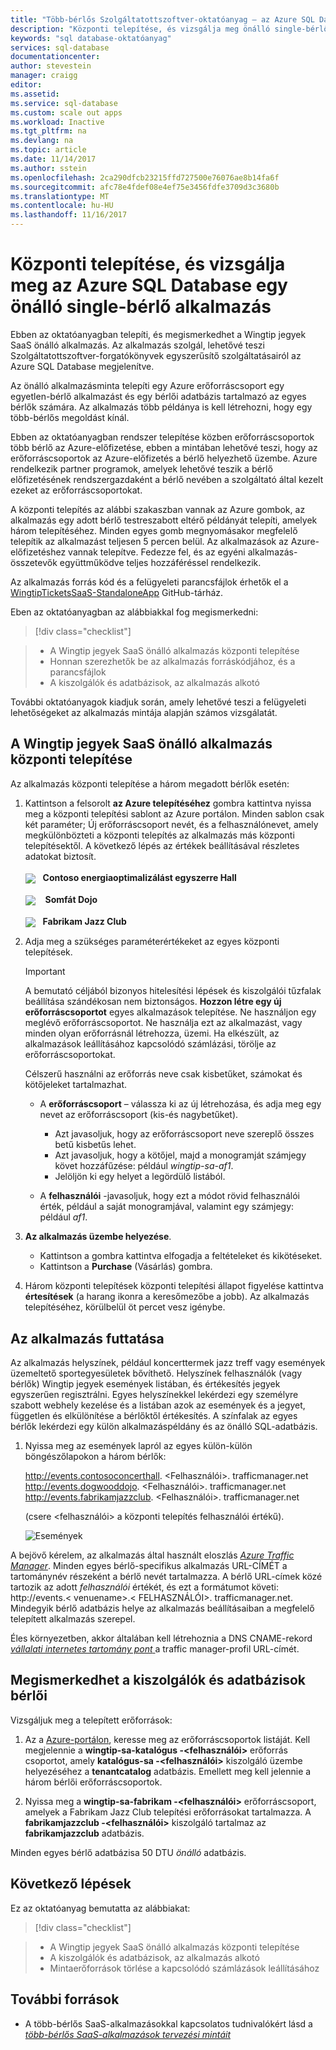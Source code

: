 ```yaml
---
title: "Több-bérlős Szolgáltatottszoftver-oktatóanyag – az Azure SQL Database |} Microsoft Docs"
description: "Központi telepítése, és vizsgálja meg önálló single-bérlő SaaS-alkalmazás, az Azure SQL Database használja."
keywords: "sql database-oktatóanyag"
services: sql-database
documentationcenter: 
author: stevestein
manager: craigg
editor: 
ms.assetid: 
ms.service: sql-database
ms.custom: scale out apps
ms.workload: Inactive
ms.tgt_pltfrm: na
ms.devlang: na
ms.topic: article
ms.date: 11/14/2017
ms.author: sstein
ms.openlocfilehash: 2ca290dfcb23215ffd727500e76076ae8b14fa6f
ms.sourcegitcommit: afc78e4fdef08e4ef75e3456fdfe3709d3c3680b
ms.translationtype: MT
ms.contentlocale: hu-HU
ms.lasthandoff: 11/16/2017
---
```

# <a name="deploy-and-explore-a-standalone-single-tenant-application-that-uses-azure-sql-database"></a>Központi telepítése, és vizsgálja meg az Azure SQL Database egy önálló single-bérlő alkalmazás

Ebben az oktatóanyagban telepíti, és megismerkedhet a Wingtip jegyek SaaS önálló alkalmazás. Az alkalmazás szolgál, lehetővé teszi Szolgáltatottszoftver-forgatókönyvek egyszerűsítő szolgáltatásairól az Azure SQL Database megjelenítve.

Az önálló alkalmazásminta telepíti egy Azure erőforráscsoport egy egyetlen-bérlő alkalmazást és egy bérlői adatbázis tartalmazó az egyes bérlők számára.  Az alkalmazás több példánya is kell létrehozni, hogy egy több-bérlős megoldást kínál.

Ebben az oktatóanyagban rendszer telepítése közben erőforráscsoportok több bérlő az Azure-előfizetése, ebben a mintában lehetővé teszi, hogy az erőforráscsoportok az Azure-előfizetés a bérlő helyezhető üzembe.  Azure rendelkezik partner programok, amelyek lehetővé teszik a bérlő előfizetésének rendszergazdaként a bérlő nevében a szolgáltató által kezelt ezeket az erőforráscsoportokat.

A központi telepítés az alábbi szakaszban vannak az Azure gombok, az alkalmazás egy adott bérlő testreszabott eltérő példányát telepíti, amelyek három telepítéséhez. Minden egyes gomb megnyomásakor megfelelő telepítik az alkalmazást teljesen 5 percen belül.  Az alkalmazások az Azure-előfizetéshez vannak telepítve.  Fedezze fel, és az egyéni alkalmazás-összetevők együttműködve teljes hozzáféréssel rendelkezik.

Az alkalmazás forrás kód és a felügyeleti parancsfájlok érhetők el a [WingtipTicketsSaaS-StandaloneApp](https://github.com/Microsoft/WingtipTicketsSaaS-StandaloneApp) GitHub-tárház.


Eben az oktatóanyagban az alábbiakkal fog megismerkedni:

> [!div class="checklist"]

> * A Wingtip jegyek SaaS önálló alkalmazás központi telepítése
> * Honnan szerezhetők be az alkalmazás forráskódjához, és a parancsfájlok
> * A kiszolgálók és adatbázisok, az alkalmazás alkotó

További oktatóanyagok kiadjuk során, amely lehetővé teszi a felügyeleti lehetőségeket az alkalmazás mintája alapján számos vizsgálatát.   

## <a name="deploy-the-wingtip-tickets-saas-standalone-application"></a>A Wingtip jegyek SaaS önálló alkalmazás központi telepítése

Az alkalmazás központi telepítése a három megadott bérlők esetén:

1. Kattintson a felsorolt **az Azure telepítéséhez** gombra kattintva nyissa meg a központi telepítési sablont az Azure portálon. Minden sablon csak két paraméter; Új erőforráscsoport nevét, és a felhasználónevet, amely megkülönbözteti a központi telepítés az alkalmazás más központi telepítésektől. A következő lépés az értékek beállításával részletes adatokat biztosít.<br><br>
    <a href="http://aka.ms/deploywingtipsa-contoso" target="_blank"><img style="vertical-align:middle" src="media/saas-standaloneapp-get-started-deploy/deploy.png"/></a>     &nbsp;&nbsp;**Contoso energiaoptimalizálást egyszerre Hall**
<br><br>
    <a href="http://aka.ms/deploywingtipsa-dogwood" target="_blank"><img style="vertical-align:middle" src="media/saas-standaloneapp-get-started-deploy/deploy.png"/></a>&nbsp; &nbsp; **Somfát Dojo**
<br><br>
    <a href="http://aka.ms/deploywingtipsa-fabrikam" target="_blank"><img style="vertical-align:middle" src="media/saas-standaloneapp-get-started-deploy/deploy.png"/></a>    &nbsp;&nbsp;**Fabrikam Jazz Club**

2. Adja meg a szükséges paraméterértékeket az egyes központi telepítések.

    > [!IMPORTANT]
    > A bemutató céljából bizonyos hitelesítési lépések és kiszolgálói tűzfalak beállítása szándékosan nem biztonságos. **Hozzon létre egy új erőforráscsoportot** egyes alkalmazások telepítése.  Ne használjon egy meglévő erőforráscsoportot. Ne használja ezt az alkalmazást, vagy minden olyan erőforrásnál létrehozza, üzemi. Ha elkészült, az alkalmazások leállításához kapcsolódó számlázási, törölje az erőforráscsoportokat.

    Célszerű használni az erőforrás neve csak kisbetűket, számokat és kötőjeleket tartalmazhat.
    * A **erőforráscsoport** – válassza ki az új létrehozása, és adja meg egy nevet az erőforráscsoport (kis-és nagybetűket).
        * Azt javasoljuk, hogy az erőforráscsoport neve szereplő összes betű kisbetűs lehet.
        * Azt javasoljuk, hogy a kötőjel, majd a monogramját számjegy követ hozzáfűzése: például _wingtip-sa-af1_.
        * Jelöljön ki egy helyet a legördülő listából.

    * A **felhasználói** -javasoljuk, hogy ezt a módot rövid felhasználói érték, például a saját monogramjával, valamint egy számjegy: például _af1_.


1. **Az alkalmazás üzembe helyezése**.

    * Kattintson a gombra kattintva elfogadja a feltételeket és kikötéseket.
    * Kattintson a **Purchase** (Vásárlás) gombra.

1. Három központi telepítések központi telepítési állapot figyelése kattintva **értesítések** (a harang ikonra a keresőmezőbe a jobb). Az alkalmazás telepítéséhez, körülbelül öt percet vesz igénybe.


## <a name="run-the-application"></a>Az alkalmazás futtatása

Az alkalmazás helyszínek, például koncerttermek jazz treff vagy események üzemeltető sportegyesületek bővíthető. Helyszínek felhasználók (vagy bérlők) Wingtip jegyek események listában, és értékesítés jegyek egyszerűen regisztrálni. Egyes helyszínekkel lekérdezi egy személyre szabott webhely kezelése és a listában azok az események és a jegyet, független és elkülönítése a bérlőktől értékesítés. A színfalak az egyes bérlők lekérdezi egy külön alkalmazáspéldány és az önálló SQL-adatbázis.

1. Nyissa meg az események lapról az egyes külön-külön böngészőlapokon a három bérlők:

    http://events.contosoconcerthall. &lt;Felhasználói&gt;. trafficmanager.net <br>
    http://events.dogwooddojo. &lt;Felhasználói&gt;. trafficmanager.net<br>
    http://events.fabrikamjazzclub. &lt;Felhasználói&gt;. trafficmanager.net

    (csere &lt;felhasználói&gt; a központi telepítés felhasználói értékű).

   ![Események](./media/saas-standaloneapp-get-started-deploy/fabrikam.png)


A bejövő kérelem, az alkalmazás által használt eloszlás [ *Azure Traffic Manager*](https://docs.microsoft.com/azure/traffic-manager/traffic-manager-overview). Minden egyes bérlő-specifikus alkalmazás URL-CÍMÉT a tartománynév részeként a bérlő nevét tartalmazza. A bérlő URL-címek közé tartozik az adott *felhasználói* értékét, és ezt a formátumot követi: http://events.&lt; venuename&gt;.&lt; FELHASZNÁLÓI&gt;. trafficmanager.net. Mindegyik bérlő adatbázis helye az alkalmazás beállításaiban a megfelelő telepített alkalmazás szerepel.

Éles környezetben, akkor általában kell létrehoznia a DNS CNAME-rekord [ *vállalati internetes tartomány pont* ](https://docs.microsoft.com/azure/traffic-manager/traffic-manager-point-internet-domain) a traffic manager-profil URL-címét.


## <a name="explore-the-servers-and-tenant-databases"></a>Megismerkedhet a kiszolgálók és adatbázisok bérlői

Vizsgáljuk meg a telepített erőforrások:

1. Az a [Azure-portálon](http://portal.azure.com), keresse meg az erőforráscsoportok listáját.  Kell megjelennie a **wingtip-sa-katalógus -&lt;felhasználói&gt;**  erőforrás csoportot, amely **katalógus-sa -&lt;felhasználói&gt;**  kiszolgáló üzembe helyezéséhez a **tenantcatalog** adatbázis. Emellett meg kell jelennie a három bérlői erőforráscsoportok.

1. Nyissa meg a **wingtip-sa-fabrikam -&lt;felhasználói&gt;**  erőforráscsoport, amelyek a Fabrikam Jazz Club telepítési erőforrásokat tartalmazza.  A **fabrikamjazzclub -&lt;felhasználói&gt;**  kiszolgáló tartalmaz az **fabrikamjazzclub** adatbázis.


Minden egyes bérlő adatbázisa 50 DTU _önálló_ adatbázis.

## <a name="next-steps"></a>Következő lépések

Ez az oktatóanyag bemutatta az alábbiakat:

> [!div class="checklist"]

> * A Wingtip jegyek SaaS önálló alkalmazás központi telepítése
> * A kiszolgálók és adatbázisok, az alkalmazás alkotó
> * Mintaerőforrások törlése a kapcsolódó számlázások leállításához


## <a name="additional-resources"></a>További források

<!--* Additional [tutorials that build on the Wingtip SaaS application](sql-database-wtp-overview.md#sql-database-wingtip-saas-tutorials)
* To learn about elastic pools, see [*What is an Azure SQL elastic pool*](https://docs.microsoft.com/azure/sql-database/sql-database-elastic-pool)
* To learn about elastic jobs, see [*Managing scaled-out cloud databases*](https://docs.microsoft.com/azure/sql-database/sql-database-elastic-jobs-overview) -->
* A több-bérlős SaaS-alkalmazásokkal kapcsolatos tudnivalókért lásd a [*több-bérlős SaaS-alkalmazások tervezési mintáit*](saas-tenancy-app-design-patterns.md)
